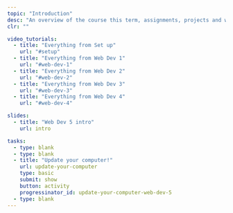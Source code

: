 ```yaml
---
topic: "Introduction"
desc: "An overview of the course this term, assignments, projects and weekly tasks."
clr: ""

video_tutorials:
  - title: "Everything from Set up"
    url: "#setup"
  - title: "Everything from Web Dev 1"
    url: "#web-dev-1"
  - title: "Everything from Web Dev 2"
    url: "#web-dev-2"
  - title: "Everything from Web Dev 3"
    url: "#web-dev-3"
  - title: "Everything from Web Dev 4"
    url: "#web-dev-4"

slides:
  - title: "Web Dev 5 intro"
    url: intro

tasks:
  - type: blank
  - type: blank
  - title: "Update your computer!"
    url: update-your-computer
    type: basic
    submit: show
    button: activity
    progressinator_id: update-your-computer-web-dev-5
  - type: blank
---
```

